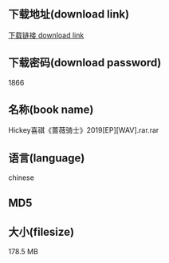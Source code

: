 ## 下载地址(download link)
[下载链接 download link](https://tutu365.netlify.app/?s=Hickey%E5%96%9C%E7%A5%BA%E3%80%8A%E8%94%B7%E8%96%87%E9%AA%91%E5%A3%AB%E3%80%8B2019%5BEP%5D%5BWAV%5D.rar)

## 下载密码(download password)
1866

## 名称(book name)
Hickey喜祺《蔷薇骑士》2019[EP][WAV].rar.rar

## 语言(language)
chinese

## MD5


## 大小(filesize)
178.5 MB
